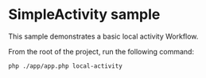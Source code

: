 # SimpleActivity sample

This sample demonstrates a basic local activity Workflow.

From the root of the project, run the following command:

```bash
php ./app/app.php local-activity
```
